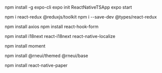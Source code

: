 npm install -g expo-cli
expo init ReactNativeTSApp
expo start

npm i react-redux @reduxjs/toolkit
npm i --save-dev @types/react-redux

npm install axios
npm install react-hook-form

npm install i18next react-i18next react-native-localize

npm install moment

npm install @rneui/themed @rneui/base



npm install react-native-paper